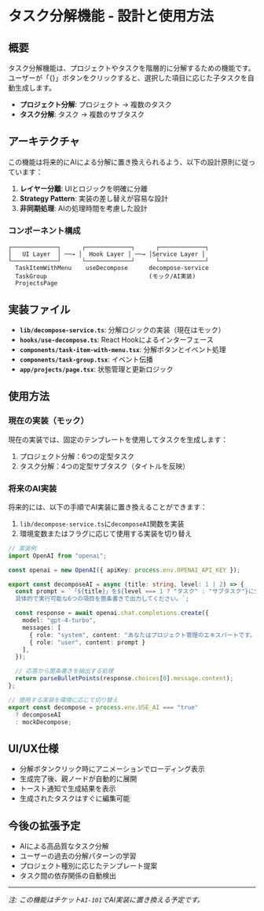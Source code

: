# タスク分解機能 - 設計と使用方法

## 概要

タスク分解機能は、プロジェクトやタスクを階層的に分解するための機能です。ユーザーが「{}」ボタンをクリックすると、選択した項目に応じた子タスクを自動生成します。

- **プロジェクト分解**: プロジェクト → 複数のタスク
- **タスク分解**: タスク → 複数のサブタスク

## アーキテクチャ

この機能は将来的にAIによる分解に置き換えられるよう、以下の設計原則に従っています：

1. **レイヤー分離**: UIとロジックを明確に分離
2. **Strategy Pattern**: 実装の差し替えが容易な設計
3. **非同期処理**: AIの処理時間を考慮した設計

### コンポーネント構成

```
┌─────────────┐      ┌─────────────┐      ┌─────────────┐
│   UI Layer  │ ──→ │  Hook Layer │ ──→ │Service Layer │
└─────────────┘      └─────────────┘      └─────────────┘
  TaskItemWithMenu    useDecompose      decompose-service
  TaskGroup                             (モック/AI実装)
  ProjectsPage
```

## 実装ファイル

- **`lib/decompose-service.ts`**: 分解ロジックの実装（現在はモック）
- **`hooks/use-decompose.ts`**: React Hookによるインターフェース
- **`components/task-item-with-menu.tsx`**: 分解ボタンとイベント処理
- **`components/task-group.tsx`**: イベント伝播
- **`app/projects/page.tsx`**: 状態管理と更新ロジック

## 使用方法

### 現在の実装（モック）

現在の実装では、固定のテンプレートを使用してタスクを生成します：

1. プロジェクト分解：6つの定型タスク
2. タスク分解：4つの定型サブタスク（タイトルを反映）

### 将来のAI実装

将来的には、以下の手順でAI実装に置き換えることができます：

1. `lib/decompose-service.ts`に`decomposeAI`関数を実装
2. 環境変数またはフラグに応じて使用する実装を切り替え

```typescript
// 実装例
import OpenAI from "openai";

const openai = new OpenAI({ apiKey: process.env.OPENAI_API_KEY });

export const decomposeAI = async (title: string, level: 1 | 2) => {
  const prompt = `「${title}」を${level === 1 ? "タスク" : "サブタスク"}に分解して、
  具体的で実行可能な6つの項目を箇条書きで出力してください。`;

  const response = await openai.chat.completions.create({
    model: "gpt-4-turbo",
    messages: [
      { role: "system", content: "あなたはプロジェクト管理のエキスパートです。" },
      { role: "user", content: prompt }
    ],
  });

  // 応答から箇条書きを抽出する処理
  return parseBulletPoints(response.choices[0].message.content);
};

// 使用する実装を環境に応じて切り替え
export const decompose = process.env.USE_AI === "true"
  ? decomposeAI
  : mockDecompose;
```

## UI/UX仕様

- 分解ボタンクリック時にアニメーションでローディング表示
- 生成完了後、親ノードが自動的に展開
- トースト通知で生成結果を表示
- 生成されたタスクはすぐに編集可能

## 今後の拡張予定

- AIによる高品質なタスク分解
- ユーザーの過去の分解パターンの学習
- プロジェクト種別に応じたテンプレート提案
- タスク間の依存関係の自動検出

---

*注: この機能はチケット`AI-101`でAI実装に置き換える予定です。*
